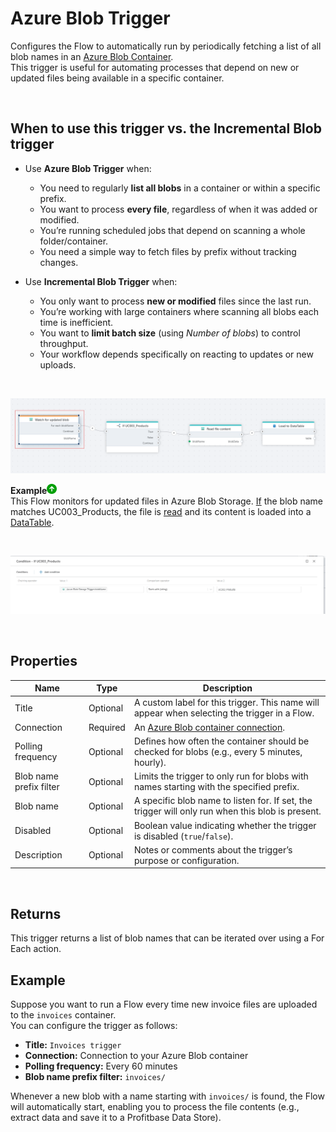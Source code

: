 # Azure Blob Trigger

Configures the Flow to automatically run by periodically fetching a list of all blob names in an [Azure Blob Container](https://learn.microsoft.com/en-us/azure/storage/blobs/storage-blobs-introduction#containers).  
This trigger is useful for automating processes that depend on new or updated files being available in a specific container.

<br/>

## When to use this trigger vs. the Incremental Blob trigger

- Use **Azure Blob Trigger** when:
  - You need to regularly **list all blobs** in a container or within a specific prefix.
  - You want to process **every file**, regardless of when it was added or modified.
  - You’re running scheduled jobs that depend on scanning a whole folder/container.
  - You need a simple way to fetch files by prefix without tracking changes.

- Use **Incremental Blob Trigger** when:
  - You only want to process **new or modified** files since the last run.
  - You’re working with large containers where scanning all blobs each time is inefficient.
  - You want to **limit batch size** (using *Number of blobs*) to control throughput.
  - Your workflow depends specifically on reacting to updates or new uploads.
  
<br/>

![img](/images/flow/blob-trigger.png)

**Example**![img](../../../../images/strz.jpg)  
This Flow monitors for updated files in Azure Blob Storage. [If](../../actions/built-in/if.md) the blob name matches UC003_Products, the file is [read](../../actions/azure-blob-storage/read-blob-as-byte-array.md) and its content is loaded into a [DataTable](../../actions/sql-server/load-to-datatable.md).

<br/>

![img](/images/flow/blob-trigger2.png)

<br/>

## Properties

| Name                   | Type     | Description |
|------------------------|----------|-------------|
| Title              | Optional | A custom label for this trigger. This name will appear when selecting the trigger in a Flow. |
| Connection         | Required | An [Azure Blob container connection](../../actions/azure-blob-storage/azure-blob-container-connection.md). |
| Polling frequency  | Optional | Defines how often the container should be checked for blobs (e.g., every 5 minutes, hourly). |
| Blob name prefix filter | Optional | Limits the trigger to only run for blobs with names starting with the specified prefix. |
| Blob name          | Optional | A specific blob name to listen for. If set, the trigger will only run when this blob is present. |
| Disabled           | Optional | Boolean value indicating whether the trigger is disabled (`true`/`false`). |
| Description        | Optional | Notes or comments about the trigger’s purpose or configuration. |

<br/>

## Returns

This trigger returns a list of blob names that can be iterated over using a For Each action. 
<br/>

## Example

Suppose you want to run a Flow every time new invoice files are uploaded to the `invoices` container.  
You can configure the trigger as follows:

- **Title:** `Invoices trigger`  
- **Connection:** Connection to your Azure Blob container  
- **Polling frequency:** Every 60 minutes  
- **Blob name prefix filter:** `invoices/`  

Whenever a new blob with a name starting with `invoices/` is found, the Flow will automatically start, enabling you to process the file contents (e.g., extract data and save it to a Profitbase Data Store).
